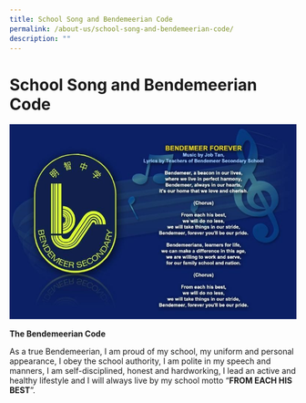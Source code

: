 ```yaml
---
title: School Song and Bendemeerian Code
permalink: /about-us/school-song-and-bendemeerian-code/
description: ""
---
```

# School Song and Bendemeerian Code

![Bendemeerian Code](/images/Aboutus/BSS%20Code.jpg)

**The Bendemeerian Code**

As a true Bendemeerian,
I am proud of my school, my uniform and personal appearance,
I obey the school authority,
I am polite in my speech and manners,
I am self-disciplined, honest and hardworking, 
I lead an active and healthy lifestyle and
I will always live by my school motto “**FROM EACH HIS BEST**”.